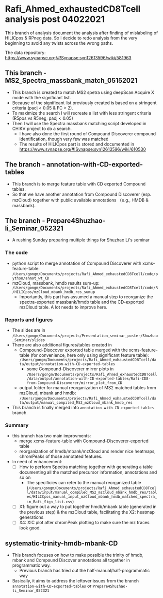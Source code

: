 Rafi_Ahmed_exhaustedCD8Tcell analysis post 04022021
==============================

This branch of analysis document the analysis after finding of mislabeling of HILICpos & RPneg data. So I decide to redo analysis from the very beginning to avoid any twists across the wrong paths.

The data repository: https://www.synapse.org/#!Synapse:syn12613596/wiki/581963

## This branch  - MS2_Spectra_massbank_match_05152021
- This branch is created to match MS2 spetra using deepScan Acquire X mode with the significant list. 
- Because of the significant list previously created is based on a stringent criteria (padj < 0.05 & FC > 2).
- To maximize the search I will recreate a list with less stringent criteria (R5pos vs R5neg; padj < 0.05)
- Then I will use the Spectra massbank matching script developed in CHIKV project to do a search.
  - I have also done the first round of Compound Discoverer compound identification, though very few was matched
  - The results of HILICpos part is stored and documented in https://www.synapse.org/#!Synapse:syn12613596/wiki/610530

## The branch - annotation-with-CD-exported-tables
- This branch is to merge feature table with CD exported Compound tables.
- So that we have another annotation from Compound Discoverer (esp. mzCloud) together with public available annotations （e.g., HMDB & massbank).

## The branch - Prepare4Shuzhao-li_Seminar_052321
- A rushing Sunday preparing multiple things for Shuzhao Li's seminar

### The code
- python script to merge annotation of Compound Discoverer with xcms-feature-table: `/Users/gongm/Documents/projects/Rafi_Ahmed_exhaustedCD8Tcell/code/python/annot_wt_CD`
- mzCloud, massbank, hmdb results sum-up: `/Users/gongm/Documents/projects/Rafi_Ahmed_exhaustedCD8Tcell/code/R/HILICpos/mzCloud_mbank_hmdb_res_sumup` 
  - Importantly, this part has assumed a manual step to reorganize the spectra-exported massbank/hmdb table and the CD-exported mzCloud table. A lot needs to improve here.

### Reports and figures
- The slides are in `/Users/gongm/Documents/projects/Presentation_seminar_poster/Shuzhao_Seminar/slides`
- There are also additional figures/tables created in 
  - Compound-Disocover exported table merged with the xcms-feature-table (for convenience, here only using significant feature table): `/Users/gongm/Documents/projects/Rafi_Ahmed_exhaustedCD8Tcell/data/output/annotation-with-CD-exported-tables`
    - some Compound-Discoverer mirror plots in `/Users/gongm/Documents/projects/Rafi_Ahmed_exhaustedCD8Tcell/data/output/annotation-with-CD-exported-tables/Rafi-CD8-from-Compound-Discoverer/mirror_plot_from_CD`
  - output folder for manual reorganization of MS2 matched tables from mzCloud, mbank and hmdb: `/Users/gongm/Documents/projects/Rafi_Ahmed_exhaustedCD8Tcell/data/output/manual_compiled_MS2_mzCloud_mbank_hmdb_res`
- This branch is finally merged into `annotation-with-CD-exported tables` branch. 

### Summary
- this branch has two main improvments:
  - merge xcms-feature-table with Compound-Discoverer-exported table
  - reorganization of hmdb/mbank/mzCloud and render nice heatmaps, chromPeaks of those annotated features.
- In need of enhancement:
  - [ ] How to perform Spectra matching together with generating a table documenting all the matched precursor information, annotations and so on
    - The specificies can refer to the manual reorganized table (`/Users/gongm/Documents/projects/Rafi_Ahmed_exhaustedCD8Tcell/data/input/manual_compiled_MS2_mzCloud_mbank_hmdb_res/tables/HILICpos_manual_input_mzCloud_mbank_hmdb_matched_spectra_in_Rafi_Sign_list.csv`)
  - [ ] X1: figure out a way to put together hmdb/mbank table (generated in the previous step) & the mzCloud table, facilitating the X2: heatmap generations.
  - [ ] X4: XIC plot after chromPeak plotting to make sure the mz traces look good.

## systematic-trinity-hmdb-mbank-CD
- This branch focuses on how to make possible the trinity of hmdb, mbank and Compound Discover annotations all together in programmatic way.
  - Previous branch has tried out the half-manual/half-programmatic way
- Basically, it aims to address the leftover issues from the branch `annotation-with-CD-exported-tables` or `Prepare4Shuzhao-li_Seminar_052321`